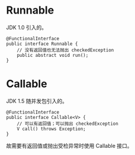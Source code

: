 # Runnable

JDK 1.0 引入的。

```
@FunctionalInterface
public interface Runnable { 
	// 没有返回值也无法抛出 checkedException
	public abstract void run();
}
```

# Callable

JDK 1.5 随并发包引入的。

```
@FunctionalInterface  
public interface Callable<V> {  
	// 可以有返回值；可以抛出 checkedException
	V call() throws Exception;  
}
```

故需要有返回值或抛出受检异常时使用 Callable 接口。
